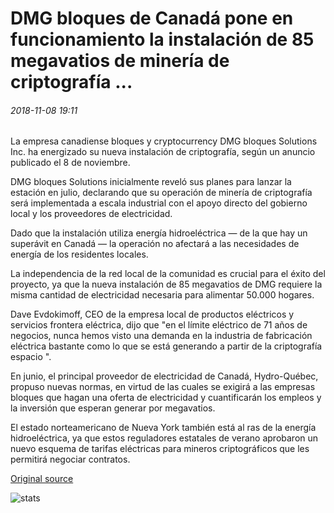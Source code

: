 # DMG bloques de Canadá pone en funcionamiento la instalación de 85 megavatios de minería de criptografía ...

###### 2018-11-08 19:11

La empresa canadiense bloques y cryptocurrency DMG bloques Solutions Inc. ha energizado su nueva instalación de criptografía, según un anuncio publicado el 8 de noviembre.

DMG bloques Solutions inicialmente reveló sus planes para lanzar la estación en julio, declarando que su operación de minería de criptografía será implementada a escala industrial con el apoyo directo del gobierno local y los proveedores de electricidad.

Dado que la instalación utiliza energía hidroeléctrica — de la que hay un superávit en Canadá — la operación no afectará a las necesidades de energía de los residentes locales.

La independencia de la red local de la comunidad es crucial para el éxito del proyecto, ya que la nueva instalación de 85 megavatios de DMG requiere la misma cantidad de electricidad necesaria para alimentar 50.000 hogares.

Dave Evdokimoff, CEO de la empresa local de productos eléctricos y servicios frontera eléctrica, dijo que "en el límite eléctrico de 71 años de negocios, nunca hemos visto una demanda en la industria de fabricación eléctrica bastante como lo que se está generando a partir de la criptografía espacio ".

En junio, el principal proveedor de electricidad de Canadá, Hydro-Québec, propuso nuevas normas, en virtud de las cuales se exigirá a las empresas bloques que hagan una oferta de electricidad y cuantificarán los empleos y la inversión que esperan generar por megavatios.

El estado norteamericano de Nueva York también está al ras de la energía hidroeléctrica, ya que estos reguladores estatales de verano aprobaron un nuevo esquema de tarifas eléctricas para mineros criptográficos que les permitirá negociar contratos.

[Original source](https://cointelegraph.com/news/canadas-dmg-blockchain-puts-85-megawatt-crypto-mining-facility-into-operation)

![stats](https://c.statcounter.com/11760860/0/a89fa40b/1/ "stats")